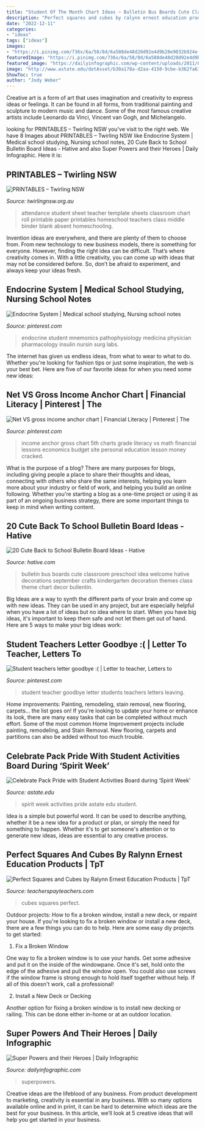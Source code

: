 ```yaml
---
title: "Student Of The Month Chart Ideas ~ Bulletin Bus Boards Cute Classroom Preschool Idea Welcome Hative Decorations September Crafts Kindergarten Decoration Themes Class Theme Chart Decor Bullentin"
description: "Perfect squares and cubes by ralynn ernest education products"
date: "2022-12-11"
categories:
- "ideas"
tags: ["ideas"]
images:
- "https://i.pinimg.com/736x/6a/58/8d/6a588de48d20d92e4d9b28e9032b924e.jpg"
featuredImage: "https://i.pinimg.com/736x/6a/58/8d/6a588de48d20d92e4d9b28e9032b924e.jpg"
featured_image: "https://dailyinfographic.com/wp-content/uploads/2011/04/PopChartLab_Superpowers_FinalFinal-Large.jpg"
image: "http://www.astate.edu/dotAsset/b30a178a-d2aa-4150-9cbe-b362fa614f0f"
ShowToc: true
author: "Jody Weber"
---
```



Creative art is a form of art that uses imagination and creativity to express ideas or feelings. It can be found in all forms, from traditional painting and sculpture to modern music and dance. Some of the most famous creative artists include Leonardo da Vinci, Vincent van Gogh, and Michelangelo.

	

		
looking for PRINTABLES – Twirling NSW you've visit to the right web. We have 8 Images about PRINTABLES – Twirling NSW like Endocrine System | Medical school studying, Nursing school notes, 20 Cute Back to School Bulletin Board Ideas - Hative and also Super Powers and their Heroes | Daily Infographic. Here it is:
		
    
## PRINTABLES – Twirling NSW

<img loading=lazy src="http://twirlingnsw.org.au/twirl/wp-content/uploads/2017/03/Student-attendance-sheet.gif" onerror="this.onerror=null;this.src='https://tse2.mm.bing.net/th?id=OIP.mLV8HwWTaCw9nRGOrHOuVQAAAA&amp;pid=15.1';" alt="PRINTABLES – Twirling NSW">

_Source: twirlingnsw.org.au_

>attendance student sheet teacher template sheets classroom chart roll printable paper printables homeschool teachers class middle binder blank absent homeschooling. 

	

Invention ideas are everywhere, and there are plenty of them to choose from. From new technology to new business models, there is something for everyone. However, finding the right idea can be difficult. That’s where creativity comes in. With a little creativity, you can come up with ideas that may not be considered before. So, don’t be afraid to experiment, and always keep your ideas fresh.

    
## Endocrine System | Medical School Studying, Nursing School Notes

<img loading=lazy src="https://i.pinimg.com/736x/6a/58/8d/6a588de48d20d92e4d9b28e9032b924e.jpg" onerror="this.onerror=null;this.src='https://tse3.mm.bing.net/th?id=OIP.boEJ9JSnyc5FMtdturlhXAHaJ3&amp;pid=15.1';" alt="Endocrine System | Medical school studying, Nursing school notes">

_Source: pinterest.com_

>endocrine student mnemonics pathophysiology medicina physician pharmacology insulin nursin surg labs. 

	

The internet has given us endless ideas, from what to wear to what to do. Whether you're looking for fashion tips or just some inspiration, the web is your best bet. Here are five of our favorite ideas for when you need some new ideas: 

    
## Net VS Gross Income Anchor Chart | Financial Literacy | Pinterest | The

<img loading=lazy src="https://s-media-cache-ak0.pinimg.com/736x/1d/21/4a/1d214a6a746c3c465c920c4cf28eeaa0.jpg" onerror="this.onerror=null;this.src='https://tse3.mm.bing.net/th?id=OIP.chKqoM11PmNMigDQRr6PRgAAAA&amp;pid=15.1';" alt="Net VS gross income anchor chart | Financial Literacy | Pinterest | The">

_Source: pinterest.com_

>income anchor gross chart 5th charts grade literacy vs math financial lessons economics budget site personal education lesson money cracked. 

	

What is the purpose of a blog?
There are many purposes for blogs, including giving people a place to share their thoughts and ideas, connecting with others who share the same interests, helping you learn more about your industry or field of work, and helping you build an online following. Whether you're starting a blog as a one-time project or using it as part of an ongoing business strategy, there are some important things to keep in mind when writing content.

    
## 20 Cute Back To School Bulletin Board Ideas - Hative

<img loading=lazy src="https://hative.com/wp-content/uploads/2014/06/back-to-school-ideas/2-school-bus-bulletin-board.jpg" onerror="this.onerror=null;this.src='https://tse1.mm.bing.net/th?id=OIP._y6kiN0AxJgWukOEugRhLwHaFj&amp;pid=15.1';" alt="20 Cute Back to School Bulletin Board Ideas - Hative">

_Source: hative.com_

>bulletin bus boards cute classroom preschool idea welcome hative decorations september crafts kindergarten decoration themes class theme chart decor bullentin. 

	

Big Ideas are a way to synth the different parts of your brain and come up with new ideas. They can be used in any project, but are especially helpful when you have a lot of ideas but no idea where to start. When you have big ideas, it's important to keep them safe and not let them get out of hand. Here are 5 ways to make your big ideas work: 

    
## Student Teachers Letter Goodbye :( | Letter To Teacher, Letters To

<img loading=lazy src="https://i.pinimg.com/736x/19/d6/a2/19d6a23c0ffda46478387c5703dcbcc8--teacher-letters-student-teacher.jpg" onerror="this.onerror=null;this.src='https://tse3.mm.bing.net/th?id=OIP._Ot2fuJ38eSM9NpjoEILggHaJ4&amp;pid=15.1';" alt="Student teachers letter goodbye :( | Letter to teacher, Letters to">

_Source: pinterest.com_

>student teacher goodbye letter students teachers letters leaving. 

	

Home improvements: Painting, remodeling, stain removal, new flooring, carpets... the list goes on!
If you're looking to update your home or enhance its look, there are many easy tasks that can be completed without much effort. Some of the most common Home Improvement projects include painting, remodeling, and Stain Removal. New flooring, carpets and partitions can also be added without too much trouble.

    
## Celebrate Pack Pride With Student Activities Board During ‘Spirit Week’

<img loading=lazy src="http://www.astate.edu/dotAsset/b30a178a-d2aa-4150-9cbe-b362fa614f0f" onerror="this.onerror=null;this.src='https://tse1.mm.bing.net/th?id=OIP.XZFzvvabe5Zp2NDOrtSglQHaLD&amp;pid=15.1';" alt="Celebrate Pack Pride with Student Activities Board during ‘Spirit Week’">

_Source: astate.edu_

>spirit week activities pride astate edu student. 

	

Idea is a simple but powerful word. It can be used to describe anything, whether it be a new idea for a product or plan, or simply the need for something to happen. Whether it's to get someone's attention or to generate new ideas, ideas are essential to any creative process.

    
## Perfect Squares And Cubes By Ralynn Ernest Education Products | TpT

<img loading=lazy src="https://ecdn.teacherspayteachers.com/thumbitem/Perfect-Squares-and-Cubes-1345705436/original-269013-1.jpg" onerror="this.onerror=null;this.src='https://tse1.mm.bing.net/th?id=OIP.sIbjGwqdfLAC-a4vgkj2tQHaJm&amp;pid=15.1';" alt="Perfect Squares and Cubes by Ralynn Ernest Education Products | TpT">

_Source: teacherspayteachers.com_

>cubes squares perfect. 

	

Outdoor projects: How to fix a broken window, install a new deck, or repaint your house.
If you're looking to fix a broken window or install a new deck, there are a few things you can do to help. Here are some easy diy projects to get started:
1. Fix a Broken Window

One way to fix a broken window is to use your hands. Get some adhesive and put it on the inside of the windowpane. Once it's set, hold onto the edge of the adhesive and pull the window open. You could also use screws if the window frame is strong enough to hold itself together without help. If all of this doesn't work, call a professional!

2. Install a New Deck or Decking

Another option for fixing a broken window is to install new decking or railing. This can be done either in-home or at an outdoor location.

    
## Super Powers And Their Heroes | Daily Infographic

<img loading=lazy src="https://dailyinfographic.com/wp-content/uploads/2011/04/PopChartLab_Superpowers_FinalFinal-Large.jpg" onerror="this.onerror=null;this.src='https://tse1.mm.bing.net/th?id=OIP.L_OrikHUBkIvtx1PrqIRvQHaJ0&amp;pid=15.1';" alt="Super Powers and their Heroes | Daily Infographic">

_Source: dailyinfographic.com_

>superpowers. 

	

Creative ideas are the lifeblood of any business. From product development to marketing, creativity is essential in any business. With so many options available online and in print, it can be hard to determine which ideas are the best for your business. In this article, we’ll look at 5 creative ideas that will help you get started in your business.


